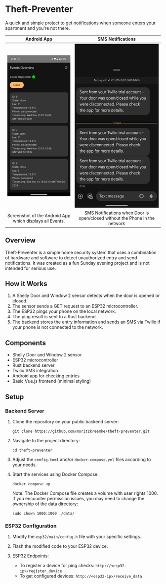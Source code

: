 # Theft-Preventer

A quick and simple project to get notifications when someone enters your apartment and you're not there.

| Android App | SMS Notifications |
|:-----------:|:-----------------:|
| <img src="docs/img1.png" width="300" alt="Android App"> | <img src="docs/img2.png" width="300" alt="SMS Notifications"> |
| Screenshot of the Android App which displays all Events. | SMS Notifications when Door is open/closed without the Phone in the network |


## Overview

Theft-Preventer is a simple home security system that uses a combination of hardware and software to detect unauthorized entry and send notifications. It was created as a fun Sunday evening project and is not intended for serious use.

## How it Works

1. A Shelly Door and Window 2 sensor detects when the door is opened or closed.
2. The sensor sends a GET request to an ESP32 microcontroller.
3. The ESP32 pings your phone on the local network.
4. The ping result is sent to a Rust backend.
5. The backend stores the entry information and sends an SMS via Twilio if your phone is not connected to the network.

## Components

- Shelly Door and Window 2 sensor
- ESP32 microcontroller
- Rust backend server
- Twilio SMS integration
- Android app for checking entries
- Basic Vue.js frontend (minimal styling)

## Setup

### Backend Server

1. Clone the repository on your public backend server:
   ```
   git clone https://github.com/moritzkreemke/theft-preventer.git
   ```

2. Navigate to the project directory:
   ```
   cd theft-preventer
   ```

3. Adjust the `config.toml` and/or `docker-compose.yml` files according to your needs.

4. Start the services using Docker Compose:
   ```
   docker compose up
   ```

   Note: The Docker Compose file creates a volume with user rights 1000. If you encounter permission issues, you may need to change the ownership of the data directory:
   ```
   sudo chown 1000:1000 ./data/
   ```

### ESP32 Configuration

1. Modify the `esp32/main/config.h` file with your specific settings.

2. Flash the modified code to your ESP32 device.

3. ESP32 Endpoints:
    - To register a device for ping checks: `http://<esp32-ip>/register_device`
    - To get configured devices: `http://<esp32-ip>/receive_data`
